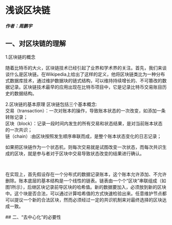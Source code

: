 # 浅谈区块链
##### 作者：周鹏宇
## 一、对区块链的理解
1.区块链的概念
<p>随着比特币的大火，区块链技术已经引起了业界和学术界的关注。首先，我们来谈谈什么是区块链。在Wikipedia上给出了这样的定义，他将区块链类比为一种分布式数据库技术，通过维护数据块的链式结构，可以维持持续增长的、不可篡改的数据记录。区块链技术最早的应用出现在比特币项目中，它是记录比特币交易账目历史的数据结构。</p>
2.区块链的基本原理
区块链包括三个基本概念:<br>
交易（transaction）：一次对账本的操作，导致账本状态的一次改变，如添加一条转账记录；<br>
区块（block）：记录一段时间内发生的所有交易和状态结果，是对当前账本状态的一次共识；<br>
链（chain）:由区块按照发生顺序串联而成，是整个账本状态变化的日志记录；<br>
<p>如果把区块链作为一个状态机，则每次交易就是试图改变一次状态，而每次共识生成的区块，就是参与者对于区块中交易导致状态改变的结果进行确认。</p><br>
<p>在实现上，首先假设存在一个分布式的数据记录账本，这个账本允许添加、不允许删除。账本底层的基本结构是一个线性的链表。链表由一个个“区块”串联组成（如图1所示），后继区块记录前导区块的哈希值。新的数据要加入，必须放到新的区块中。这个块是否合法，可以通过计算哈希值的方式快速检验出来。任意维护节点都可以提议一个新的合法区块，然而必须经过一定的共识机制来对最终选择的区块达成一致。</p>
## 二、“去中心化”的必要性

